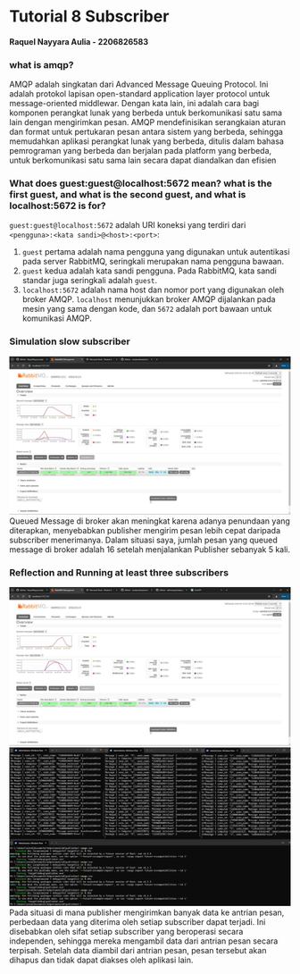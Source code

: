 # Tutorial 8 Subscriber

#### Raquel Nayyara Aulia - 2206826583

### what is amqp?
AMQP adalah singkatan dari Advanced Message Queuing Protocol. Ini adalah protokol lapisan open-standard application layer protocol untuk message-oriented middlewar. Dengan kata lain, ini adalah cara bagi komponen perangkat lunak yang berbeda untuk berkomunikasi satu sama lain dengan mengirimkan pesan. AMQP mendefinisikan serangkaian aturan dan format untuk pertukaran pesan antara sistem yang berbeda, sehingga memudahkan aplikasi perangkat lunak yang berbeda, ditulis dalam bahasa pemrograman yang berbeda dan berjalan pada platform yang berbeda, untuk berkomunikasi satu sama lain secara dapat diandalkan dan efisien

### What does guest:guest@localhost:5672 mean? what is the first guest, and what is the second guest, and what is localhost:5672 is for?
`guest:guest@localhost:5672` adalah URI koneksi yang terdiri dari `<pengguna>:<kata sandi>@<host>:<port>`:

1. `guest` pertama adalah nama pengguna yang digunakan untuk autentikasi pada server RabbitMQ, seringkali merupakan nama pengguna bawaan.
2. `guest` kedua adalah kata sandi pengguna. Pada RabbitMQ, kata sandi standar juga seringkali adalah `guest`.
3. `localhost:5672` adalah nama host dan nomor port yang digunakan oleh broker AMQP. `localhost` menunjukkan broker AMQP dijalankan pada mesin yang sama dengan kode, dan `5672` adalah port bawaan untuk komunikasi AMQP.

### Simulation slow subscriber
![Simulation slow subscriber](assets/image/Simulation%20slow%20subscriber.jpg)Queued Message di broker akan meningkat karena adanya penundaan yang diterapkan, menyebabkan publisher mengirim pesan lebih cepat daripada subscriber menerimanya. Dalam situasi saya, jumlah pesan yang queued message di broker adalah 16 setelah menjalankan Publisher sebanyak 5 kali.

### Reflection and Running at least three subscribers
![Reflection and Running at least three subscribers](assets/image/Reflection%20and%20Running%20at%20least%20three.jpg)
![Reflection and Running at least three subscribers terminal](assets/image/Reflection%20and%20Running%20at%20least%20three2.jpg)
Pada situasi di mana publisher mengirimkan banyak data ke antrian pesan, perbedaan data yang diterima oleh setiap subscriber dapat terjadi. Ini disebabkan oleh sifat setiap subscriber yang beroperasi secara independen, sehingga mereka mengambil data dari antrian pesan secara terpisah. Setelah data diambil dari antrian pesan, pesan tersebut akan dihapus dan tidak dapat diakses oleh aplikasi lain.